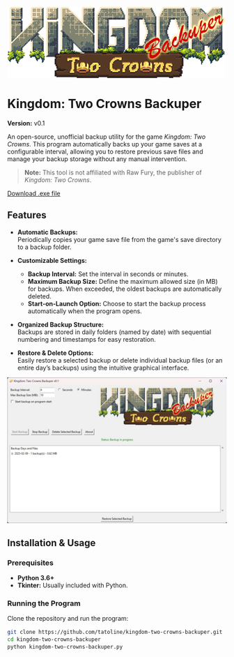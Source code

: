 ![](https://github.com/tatoline/kingdom-two-crowns-backuper/blob/main/logo.png?raw=true)

# Kingdom: Two Crowns Backuper

**Version:** v0.1

An open-source, unofficial backup utility for the game *Kingdom: Two Crowns*. This program automatically backs up your game saves at a configurable interval, allowing you to restore previous save files and manage your backup storage without any manual intervention.

> **Note:** This tool is not affiliated with Raw Fury, the publisher of *Kingdom: Two Crowns*.

[Download .exe file](https://github.com/tatoline/kingdom-two-crowns-backuper/releases/download/v0.1/kingdom-two-crowns-backuper.exe)

## Features

- **Automatic Backups:**  
  Periodically copies your game save file from the game's save directory to a backup folder.

- **Customizable Settings:**  
  - **Backup Interval:** Set the interval in seconds or minutes.
  - **Maximum Backup Size:** Define the maximum allowed size (in MB) for backups. When exceeded, the oldest backups are automatically deleted.
  - **Start-on-Launch Option:** Choose to start the backup process automatically when the program opens.

- **Organized Backup Structure:**  
  Backups are stored in daily folders (named by date) with sequential numbering and timestamps for easy restoration.

- **Restore & Delete Options:**  
  Easily restore a selected backup or delete individual backup files (or an entire day’s backups) using the intuitive graphical interface.

![](https://github.com/tatoline/kingdom-two-crowns-backuper/blob/main/view.jpg?raw=true)


## Installation & Usage

### Prerequisites

- **Python 3.6+**  
- **Tkinter:** Usually included with Python.  

### Running the Program

Clone the repository and run the program:

```bash
git clone https://github.com/tatoline/kingdom-two-crowns-backuper.git
cd kingdom-two-crowns-backuper
python kingdom-two-crowns-backuper.py
